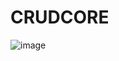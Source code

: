 # CRUDCORE

![image](https://user-images.githubusercontent.com/83089714/187020400-6ca4261f-2b27-45a2-9f08-b82a33de6ca0.png)
